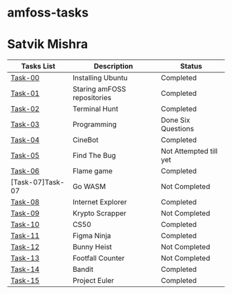 # amfoss-tasks
# Satvik Mishra

**Tasks List**|**Description**|**Status**
--------------|---------------|---------------
[Task-00](https://github.com/satvshr/amfoss-Tasks/tree/master/Task-00)|Installing Ubuntu|Completed
[Task-01](https://github.com/satvshr/amfoss-Tasks/tree/master/Task-00)|Staring amFOSS repositories|Completed
[Task-02](https://github.com/satvshr/amfoss-Tasks/tree/master/Task-02)|Terminal Hunt|Completed
[Task-03](https://github.com/satvshr/amfoss-Tasks/tree/master/Task-03)|Programming|Done Six Questions
[Task-04](https://github.com/satvshr/amfoss-Tasks/tree/master/Task-04)|CineBot|Completed
[Task-05](https://github.com/satvshr/amfoss-Tasks/tree/master/Task-05)|Find The Bug|Not Attempted till yet
[Task-06](https://github.com/satvshr/amfoss-Tasks/tree/master/Task-06)|Flame game|Completed
[Task-07]Task-07|Go WASM|Not Completed
[Task-08](https://github.com/satvshr/amfoss-Tasks/tree/master/Task-08)|Internet Explorer|Completed
[Task-09](https://github.com/satvshr/amfoss-Tasks/tree/master/Task-09)|Krypto Scrapper|Not Completed
[Task-10](https://github.com/satvshr/amfoss-Tasks/tree/master/Task-10)|CS50|Completed
[Task-11](https://github.com/satvshr/amfoss-Tasks/tree/master/Task-11)|Figma Ninja|Completed
[Task-12](https://github.com/satvshr/amfoss-Tasks/tree/master/Task-12)|Bunny Heist|Not Completed 
[Task-13](https://github.com/satvshr/amfoss-Tasks/tree/master/Task-13)|Footfall Counter|Not Completed
[Task-14](https://github.com/satvshr/amfoss-Tasks/tree/master/Task-14)|Bandit|Completed
[Task-15](https://github.com/satvshr/amfoss-Tasks/tree/master/Task-15)|Project Euler|Completed

